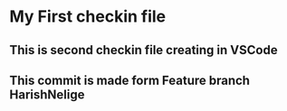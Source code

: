 <h1>My First checkin file</h1>
<h2> This is second checkin file creating in VSCode </h2>
<h2> This commit is made form Feature branch HarishNelige </h2>
